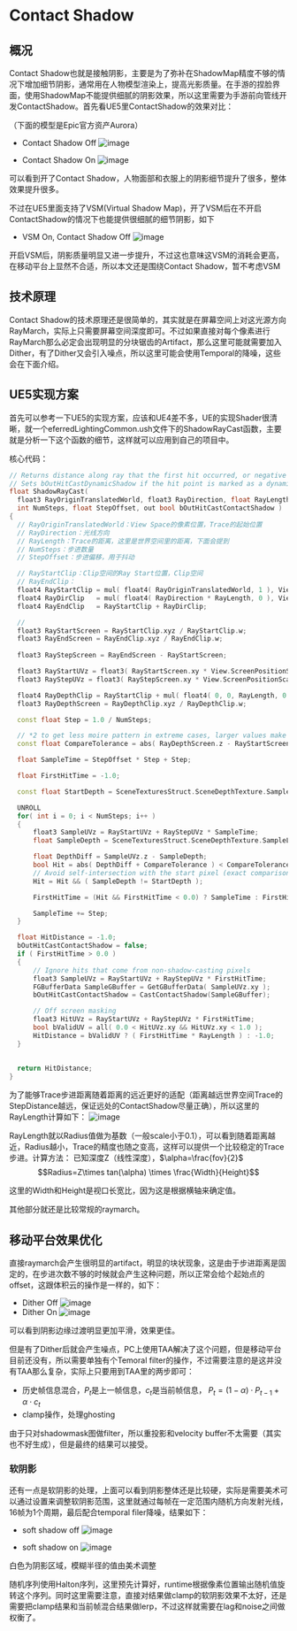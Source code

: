 # Contact Shadow

## 概况
Contact Shadow也就是接触阴影，主要是为了弥补在ShadowMap精度不够的情况下增加细节阴影，通常用在人物模型渲染上，提高光影质量。在手游的捏脸界面，使用ShadowMap不能提供细腻的阴影效果，所以这里需要为手游前向管线开发ContactShadow。首先看UE5里ContactShadow的效果对比：

（下面的模型是Epic官方资产Aurora）

* Contact Shadow Off
 ![image](../RenderPictures/ContactShadow/ContactShadowOff.png)

* Contact Shadow On
 ![image](../RenderPictures/ContactShadow/ContactShadowOn.png)

 可以看到开了Contact Shadow，人物面部和衣服上的阴影细节提升了很多，整体效果提升很多。

 不过在UE5里面支持了VSM(Virtual Shadow Map)，开了VSM后在不开启ContactShadow的情况下也能提供很细腻的细节阴影，如下

 * VSM On, Contact Shadow Off
  ![image](../RenderPictures/ContactShadow/VSMOn.png)

  开启VSM后，阴影质量明显又进一步提升，不过这也意味这VSM的消耗会更高，在移动平台上显然不合适，所以本文还是围绕Contact Shadow，暂不考虑VSM

  ## 技术原理
  Contact Shadow的技术原理还是很简单的，其实就是在屏幕空间上对这光源方向RayMarch，实际上只需要屏幕空间深度即可。不过如果直接对每个像素进行RayMarch那么必定会出现明显的分块锯齿的Artifact，那么这里可能就需要加入Dither，有了Dither又会引入噪点，所以这里可能会使用Temporal的降噪，这些会在下面介绍。

  ## UE5实现方案
  首先可以参考一下UE5的实现方案，应该和UE4差不多，UE的实现Shader很清晰，就一个eferredLightingCommon.ush文件下的ShadowRayCast函数，主要就是分析一下这个函数的细节，这样就可以应用到自己的项目中。
  
  核心代码：
  ```cpp
  // Returns distance along ray that the first hit occurred, or negative on miss
// Sets bOutHitCastDynamicShadow if the hit point is marked as a dynamic shadow caster
float ShadowRayCast(
	float3 RayOriginTranslatedWorld, float3 RayDirection, float RayLength,
	int NumSteps, float StepOffset, out bool bOutHitCastContactShadow )
{
    // RayOriginTranslatedWorld：View Space的像素位置，Trace的起始位置 
    // RayDirection：光线方向
    // RayLength：Trace的距离，这里是世界空间里的距离，下面会提到
    // NumSteps：步进数量
    // StepOffset：步进偏移，用于抖动

    // RayStartClip：Clip空间的Ray Start位置，Clip空间
    // RayEndClip：
	float4 RayStartClip	= mul( float4( RayOriginTranslatedWorld, 1 ), View.TranslatedWorldToClip );
	float4 RayDirClip	= mul( float4( RayDirection * RayLength, 0 ), View.TranslatedWorldToClip );
	float4 RayEndClip	= RayStartClip + RayDirClip;

    // 
	float3 RayStartScreen = RayStartClip.xyz / RayStartClip.w;
	float3 RayEndScreen = RayEndClip.xyz / RayEndClip.w;
	
	float3 RayStepScreen = RayEndScreen - RayStartScreen;

	float3 RayStartUVz = float3( RayStartScreen.xy * View.ScreenPositionScaleBias.xy + View.ScreenPositionScaleBias.wz, RayStartScreen.z );
	float3 RayStepUVz = float3( RayStepScreen.xy * View.ScreenPositionScaleBias.xy, RayStepScreen.z );

	float4 RayDepthClip	= RayStartClip + mul( float4( 0, 0, RayLength, 0 ), View.ViewToClip );
	float3 RayDepthScreen = RayDepthClip.xyz / RayDepthClip.w;

	const float Step = 1.0 / NumSteps;

	// *2 to get less moire pattern in extreme cases, larger values make object appear not grounded in reflections
	const float CompareTolerance = abs( RayDepthScreen.z - RayStartScreen.z ) * Step * 2;

	float SampleTime = StepOffset * Step + Step;

	float FirstHitTime = -1.0;

	const float StartDepth = SceneTexturesStruct.SceneDepthTexture.SampleLevel( SceneTexturesStruct_SceneDepthTextureSampler, RayStartUVz.xy, 0 ).r;

	UNROLL
	for( int i = 0; i < NumSteps; i++ )
	{
		float3 SampleUVz = RayStartUVz + RayStepUVz * SampleTime;
		float SampleDepth = SceneTexturesStruct.SceneDepthTexture.SampleLevel( SceneTexturesStruct_SceneDepthTextureSampler, SampleUVz.xy, 0 ).r;

		float DepthDiff = SampleUVz.z - SampleDepth;
		bool Hit = abs( DepthDiff + CompareTolerance ) < CompareTolerance;
		// Avoid self-intersection with the start pixel (exact comparison due to point sampling depth buffer)
		Hit = Hit && ( SampleDepth != StartDepth );

		FirstHitTime = (Hit && FirstHitTime < 0.0) ? SampleTime : FirstHitTime;

		SampleTime += Step;
	}

	float HitDistance = -1.0;
	bOutHitCastContactShadow = false;
	if ( FirstHitTime > 0.0 )
	{
		// Ignore hits that come from non-shadow-casting pixels
		float3 SampleUVz = RayStartUVz + RayStepUVz * FirstHitTime;
		FGBufferData SampleGBuffer = GetGBufferData( SampleUVz.xy );
		bOutHitCastContactShadow = CastContactShadow(SampleGBuffer);

		// Off screen masking
		float3 HitUVz = RayStartUVz + RayStepUVz * FirstHitTime;
		bool bValidUV = all( 0.0 < HitUVz.xy && HitUVz.xy < 1.0 );
		HitDistance = bValidUV ? ( FirstHitTime * RayLength ) : -1.0;
	}	
	
	
	return HitDistance;
}
  ```

  为了能够Trace步进距离随着距离的远近更好的适配（距离越远世界空间Trace的StepDistance越远，保证远处的ContactShadow尽量正确），所以这里的RayLength计算如下：
	![image](../RenderPictures/ContactShadow/ViewFrustumRadius.png)

RayLength就以Radius值做为基数（一般scale小于0.1），可以看到随着距离越近，Radius越小，Trace的精度也随之变高，这样可以提供一个比较稳定的Trace步进。计算方法：
已知深度Z（线性深度），$\alpha=\frac{fov}{2}$
$$Radius=Z\times tan(\alpha) \times \frac{Width}{Height}$$

这里的Width和Height是视口长宽比，因为这是根据横轴来确定值。

其他部分就还是比较常规的raymarch。

## 移动平台效果优化
直接raymarch会产生很明显的artifact，明显的块状现象，这是由于步进距离是固定的，在步进次数不够的时候就会产生这种问题，所以正常会给个起始点的offset，这跟体积云的操作是一样的，如下：
* Dither Off
![image](../RenderPictures/ContactShadow/dither_off.png)
* Dither On
![image](../RenderPictures/ContactShadow/dither_on.png)

可以看到阴影边缘过渡明显更加平滑，效果更佳。


但是有了Dither后就会产生噪点，PC上使用TAA解决了这个问题，但是移动平台目前还没有，所以需要单独有个Temoral filter的操作，不过需要注意的是这并没有TAA那么复杂，实际上只要用到TAA里的两步即可：
* 历史帧信息混合，$P_t$是上一帧信息，$c_t$是当前帧信息， $P_t=(1-\alpha)\cdot P_{t-1}+\alpha \cdot c_t$ 
* clamp操作，处理ghosting

由于只对shadowmask图做filter，所以重投影和velocity buffer不太需要（其实也不好生成），但是最终的结果可以接受。

### 软阴影
还有一点是软阴影的处理，上面可以看到阴影整体还是比较硬，实际是需要美术可以通过设置来调整软阴影范围，这里就通过每帧在一定范围内随机方向发射光线，16帧为1个周期，最后配合temporal filer降噪，结果如下：
* soft shadow off
![image](../RenderPictures/ContactShadow/soft_shadow_off.png)

* soft shadow on
![image](../RenderPictures/ContactShadow/soft_shadow_on.png)

白色为阴影区域，模糊半径的值由美术调整

随机序列使用Halton序列，这里预先计算好，runtime根据像素位置输出随机值旋转这个序列。同时这里需要注意，直接对结果做clamp的软阴影效果不太好，还是需要把clamp结果和当前帧混合结果做lerp，不过这样就需要在lag和noise之间做权衡了。